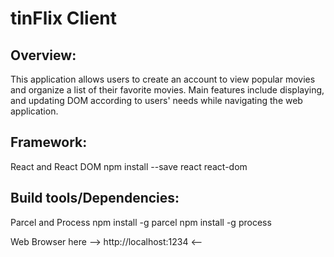 # **tinFlix Client**

## Overview:
This application allows users to create an account to view popular movies and organize a list of their favorite movies.
Main features include displaying, and updating DOM according to users' needs while navigating the web application.
## Framework: 
React and React DOM
npm install --save react react-dom

## Build tools/Dependencies:
Parcel and Process
npm install -g parcel
npm install -g process

Web Browser here --> http://localhost:1234 <--